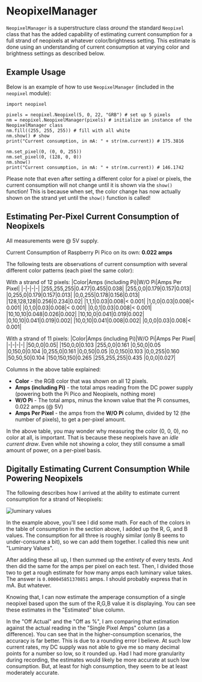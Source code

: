 # NeopixelManager
`NeopixelManager` is a superstructure class *around* the standard `Neopixel` class that has the added capability of estimating current consumption for a full strand of neopixels at whatever color/brightness setting. This estimate is done using an understanding of current consumption at varying color and brightness settings as described below.

## Example Usage
Below is an example of how to use `NeopixelManager` (included in the `neopixel` module):
```
import neopixel

pixels = neopixel.Neopixel(5, 0, 22, "GRB") # set up 5 pixels
nm = neopixel.NeopixelManager(pixels) # initialize an instance of the NeopixelManager class
nm.fill((255, 255, 255)) # fill with all white
nm.show() # show
print("Current consumption, in mA: " + str(nm.current)) # 175.3816

nm.set_pixel(0, (0, 0, 255))
nm.set_pixel(0, (128, 0, 0))
nm.show()
print("Current consumption, in mA: " + str(nm.current)) # 146.1742
```

Please note that even after setting a different color for a pixel or pixels, the current consumption will not change until it is shown via the `show()` function! This is because when set, the color change has now actually shown on the strand yet until the `show()` function is called!

## Estimating Per-Pixel Current Consumption of Neopixels
All measurements were @ 5V supply.

Current Consumption of Raspberry Pi Pico on its own: **0.022 amps**

The following tests are observations of current consumption with several different color patterns (each pixel the same color):

With a strand of 12 pixels:
|Color|Amps (including Pi)|W/O Pi|Amps Per Pixel|
|-|-|-|-|
|255,255,255|0.477|0.455|0.038|
|255,0,0|0.179|0.157|0.013|
|0,255,0|0.179|0.157|0.013|
|0,0,255|0.178|0.156|0.013|
|128,128,128|0.256|0.234|0.02|
|1,1,1|0.03|0.008|< 0.001|
|1,0,0|0.03|0.008|< 0.001|
|0,1,0|0.03|0.008|< 0.001|
|0,0,1|0.03|0.008|< 0.001|
|10,10,10|0.048|0.026|0.002|
|10,10,0|0.041|0.019|0.002|
|0,10,10|0.041|0.019|0.002|
|10,0,10|0.041|0.008|0.002|
|0,0,0|0.03|0.008|< 0.001|

With a strand of 11 pixels:
|Color|Amps (including Pi)|W/O Pi|Amps Per Pixel|
|-|-|-|-|
|50,0,0|0.05|
|150,0,0|0.103
|255,0,0|0.161
|0,50,0|0.05
|0,150,0|0.104
|0,255,0|0.161
|0,0,50|0.05
|0,0,150|0.103
|0,0,255|0.160
|50,50,50|0.104
|150,150,150|0.265
|255,255,255|0.435
|0,0,0|0.027|

Columns in the above table explained:
- **Color** - the RGB color that was shown on all 12 pixels.
- **Amps (including Pi)** - the total amps reading from the DC power supply (powering both the Pi Pico and Neopixels, nothing more)
- **W/O Pi** - The total amps, minus the known value that the Pi consumes, 0.022 amps (@ 5V)
- **Amps Per Pixel** - the amps from the **W/O Pi** column, divided by 12 (the number of pixels), to get a per-pixel amount.

In the above table, you may wonder why measuring the color (0, 0, 0), no color at all, is important. That is because these neopixels have an *idle current draw*. Even while not showing a color, they still consume a small amount of power, on a per-pixel basis.

## Digitally Estimating Current Consumption While Powering Neopixels
The following describes how I arrived at the ability to estimate current consumption for a strand of Neopixels:

![luminary values](https://i.imgur.com/eNnyeB5.png)

In the example above, you'll see I did some math. For each of the colors in the table of consumption in the section above, I added up the R, G, and B values. The consumption for all three is roughly similar (only B seems to under-consume a bit), so we can add them together. I called this new unit "Luminary Values". 

After adding these all up, I then summed up the *entirety* of every tests. And then did the same for the amps per pixel on each test. Then, I divided those two to get a rough estimate for how many amps each luminary value takes. The answer is `0.000045851370851` amps. I should probably express that in mA. But whatever.

Knowing that, I can now estimate the amperage consumption of a single neopixel based upon the sum of the R,G,B value it is displaying. You can see these estimates in the "Estimated" blue column.

In the "Off Actual" and the "Off as %", I am comparing that estimation against the actual reading in the "Single Pixel Amps" column (as a difference). You can see that in the higher-consumption scenarios, the accuracy is far better. This is due to a rounding error I believe. At such low current rates, my DC supply was not able to give me so many decimal points for a number so low, so it rounded up. Had I had more granularity during recording, the estimates would likely be more accurate at such low consumption. But, at least for high consumption, they seem to be at least moderately accurate.